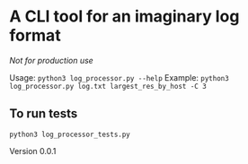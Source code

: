 # A CLI tool for an imaginary log format

_Not for production use_

Usage: `python3 log_processor.py --help`
Example: `python3 log_processor.py log.txt largest_res_by_host -C 3`

## To run tests
`python3 log_processor_tests.py`

Version 0.0.1
